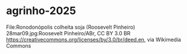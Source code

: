 # agrinho-2025
File:Ronodonópolis colheita soja (Roosevelt Pinheiro) 28mar09.jpg:Roosevelt Pinheiro/ABr, CC BY 3.0 BR <https://creativecommons.org/licenses/by/3.0/br/deed.en>, via Wikimedia Commons

